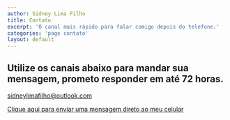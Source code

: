 ```yaml
---
author: Sidney Lima Filho
title: Contato
excerpt: 'O canal mais rápido para falar comigo depois do telefone.'
categories: 'page contato'
layout: default
---
```


<h2>
   Utilize os canais abaixo para mandar sua mensagem, prometo responder em até 72 horas.
</h2>

<p>
   <a href="sidneylimafilho@outlook.com" target="_blank">sidneylimafilho@outlook.com</a>
</p>
<p>
   <a href="https://docs.google.com/spreadsheet/viewform?formkey=dEtLSzNWdXlnanJMdTN6WmtQb2VnMlE6MQ" target="_blank">Clique aqui para enviar uma mensagem direto ao meu celular</a>
</p>

